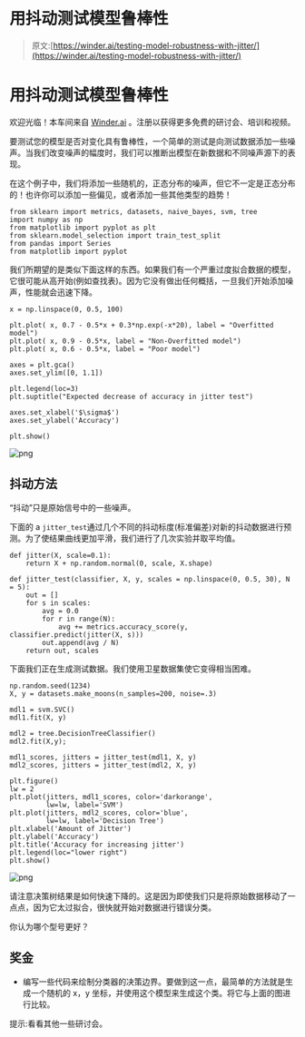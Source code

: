 # 用抖动测试模型鲁棒性

> 原文:[https://winder.ai/testing-model-robustness-with-jitter/](https://winder.ai/testing-model-robustness-with-jitter/)

# 用抖动测试模型鲁棒性

欢迎光临！本车间来自 [Winder.ai](https://Winder.ai/?utm_source=winderresearch&utm_medium=notebook&utm_campaign=workshop&utm_term=individual) 。注册以获得更多免费的研讨会、培训和视频。

要测试您的模型是否对变化具有鲁棒性，一个简单的测试是向测试数据添加一些噪声。当我们改变噪声的幅度时，我们可以推断出模型在新数据和不同噪声源下的表现。

在这个例子中，我们将添加一些随机的，正态分布的噪声，但它不一定是正态分布的！也许你可以添加一些偏见，或者添加一些其他类型的趋势！

```
from sklearn import metrics, datasets, naive_bayes, svm, tree
import numpy as np
from matplotlib import pyplot as plt
from sklearn.model_selection import train_test_split
from pandas import Series
from matplotlib import pyplot 
```

我们所期望的是类似下面这样的东西。如果我们有一个严重过度拟合数据的模型，它很可能从高开始(例如查找表)。因为它没有做出任何概括，一旦我们开始添加噪声，性能就会迅速下降。

```
x = np.linspace(0, 0.5, 100)

plt.plot( x, 0.7 - 0.5*x + 0.3*np.exp(-x*20), label = "Overfitted model")
plt.plot( x, 0.9 - 0.5*x, label = "Non-Overfitted model")
plt.plot( x, 0.6 - 0.5*x, label = "Poor model")

axes = plt.gca()
axes.set_ylim([0, 1.1])

plt.legend(loc=3)
plt.suptitle("Expected decrease of accuracy in jitter test")

axes.set_xlabel('$\sigma$')
axes.set_ylabel('Accuracy')

plt.show() 
```

![png](../Images/b5785821dca08feaef3fe53b12d7acde.png)

## 抖动方法

“抖动”只是原始信号中的一些噪声。

下面的 a `jitter_test`通过几个不同的抖动标度(标准偏差)对新的抖动数据进行预测。为了使结果曲线更加平滑，我们进行了几次实验并取平均值。

```
def jitter(X, scale=0.1):
    return X + np.random.normal(0, scale, X.shape)

def jitter_test(classifier, X, y, scales = np.linspace(0, 0.5, 30), N = 5):
    out = []
    for s in scales:
        avg = 0.0
        for r in range(N):
            avg += metrics.accuracy_score(y, classifier.predict(jitter(X, s)))
        out.append(avg / N)
    return out, scales 
```

下面我们正在生成测试数据。我们使用卫星数据集使它变得相当困难。

```
np.random.seed(1234)
X, y = datasets.make_moons(n_samples=200, noise=.3) 
```

```
mdl1 = svm.SVC()
mdl1.fit(X, y)

mdl2 = tree.DecisionTreeClassifier()
mdl2.fit(X,y); 
```

```
mdl1_scores, jitters = jitter_test(mdl1, X, y)
mdl2_scores, jitters = jitter_test(mdl2, X, y) 
```

```
plt.figure()
lw = 2
plt.plot(jitters, mdl1_scores, color='darkorange',
         lw=lw, label='SVM')
plt.plot(jitters, mdl2_scores, color='blue',
         lw=lw, label='Decision Tree')
plt.xlabel('Amount of Jitter')
plt.ylabel('Accuracy')
plt.title('Accuracy for increasing jitter')
plt.legend(loc="lower right")
plt.show() 
```

![png](../Images/3801997961ced0f79940006ee127db84.png)

请注意决策树结果是如何快速下降的。这是因为即使我们只是将原始数据移动了一点点，因为它太过拟合，很快就开始对数据进行错误分类。

你认为哪个型号更好？

## 奖金

*   编写一些代码来绘制分类器的决策边界。要做到这一点，最简单的方法就是生成一个随机的 x，y 坐标，并使用这个模型来生成这个类。将它与上面的图进行比较。

提示:看看其他一些研讨会。
